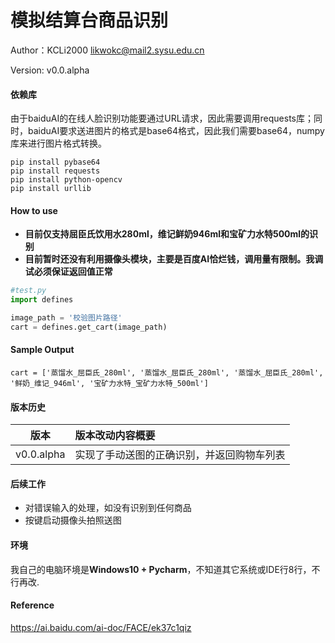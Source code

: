 # 模拟结算台商品识别 

Author：KCLi2000 likwokc@mail2.sysu.edu.cn

Version:  v0.0.alpha

#### 依赖库

由于baiduAI的在线人脸识别功能要通过URL请求，因此需要调用requests库；同时，baiduAI要求送进图片的格式是base64格式，因此我们需要base64，numpy库来进行图片格式转换。

```
pip install pybase64
pip install requests
pip install python-opencv
pip install urllib
```

#### How to use

- **目前仅支持屈臣氏饮用水280ml，维记鲜奶946ml和宝矿力水特500ml的识别**
- **目前暂时还没有利用摄像头模块，主要是百度AI恰烂钱，调用量有限制。我调试必须保证返回值正常**

```python
#test.py
import defines

image_path = '校验图片路径'
cart = defines.get_cart(image_path)

```

#### Sample Output

```
cart = ['蒸馏水_屈臣氏_280ml', '蒸馏水_屈臣氏_280ml', '蒸馏水_屈臣氏_280ml', '鲜奶_维记_946ml', '宝矿力水特_宝矿力水特_500ml']
```

#### 版本历史

| 版本       | 版本改动内容概要                           |
| ---------- | :----------------------------------------- |
| v0.0.alpha | 实现了手动送图的正确识别，并返回购物车列表 |

#### 后续工作

- 对错误输入的处理，如没有识别到任何商品
- 按键启动摄像头拍照送图

#### 环境

我自己的电脑环境是**Windows10 + Pycharm**，不知道其它系统或IDE行8行，不行再改.

#### Reference

https://ai.baidu.com/ai-doc/FACE/ek37c1qiz